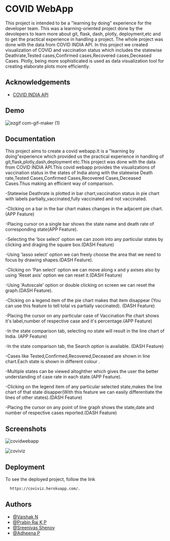 # COVID WebApp
This project is intended to be a "learning by doing" experience for the developer team.
This was a learning-oriented project done by the devolepers to learn more about git, flask, dash, plotly, deployment,etc and to get the practical experience in handling a project. The whole project was done with the data from COVID INDIA API. In this 
project we created visualization of COVID and vaccination status which includes the statewise Deathrate,Tested cases,Confirmed cases,Recovered cases,Deceased Cases.
Plotly, being more sophisticated is used as data visualization tool  for creating elaborate plots more efficiently. 




## Acknowledgements

 - [COVID INDIA API](https://github.com/covid19india/api)
  


  
## Demo
 

  ![ezgif com-gif-maker (1)](https://user-images.githubusercontent.com/86158829/136753012-37c5a8cb-c2e2-4ba6-9171-277bc0241664.gif)

## Documentation
This project aims to create a covid webapp.It is a "learning by doing"experience which provided us the practical experience in handling of git,flask,plotly,dash,deployment etc.This project was done with the data from COVID INDIA API.This covid webapp provides the visualizations of vaccination status in the states of India along with the statewise Death rate,Tested Cases,Confirmed Cases,Recovered Cases,Deceased Cases.Thus making  an efficient way of comparison.

  -Statewise Deathrate is plotted in bar chart,vaccination status in pie chart with labels partially_vaccinated,fully vaccinated and not vaccinated.
  
  -Clicking on a bar in the bar chart makes changes in the adjacent pie chart. (APP Feature) 
  
  -Placing cursor on a single bar shows the state name and death rate of corresponding state(APP Feature).
  
  -Selecting the 'box select' option we can zoom into any particular states by clicking and draging the square box.(DASH Feature)
  
  -Using 'lasso select' option we can freely choose the area that we need to focus by drawing shapes.(DASH Feature).
  
  -Clicking on 'Pan select' option we can move along x and y axises also by using 'Reset axis' option we can reset it.(DASH Feature)
  
  -Using 'Autoscale' option or double clicking on screen we can reset the graph.(DASH Feature).
  
  -Clicking on a legend item of the pie chart makes that item disappear (You can use this feature to tell total vs partially  vaccinated). (DASH Feature)
  
  -Placing the cursor on any particular case of Vaccination Pie chart shows it's label,number of respective case and it's   percentage.(APP Feature)
  
  -In the state comparison tab, selecting no state will result in the line chart of India. (APP Feature)
  
  -In the state comparison tab, the Search option is available. (DASH Feature)
  
  -Cases like Tested,Confirmed,Recovered,Deceased are shown in line chart.Each state is shown in different colour .
  
  -Multiple states can be viewed altoghther which gives the user the better understanding of case rate in each state.(APP   Feature).
  
  -Clicking on the legend item of any particular selected state,makes the line chart of that state disapper(With this feature we can easily differentiate the lines of other states).(DASH Feature)
  
  -Placing the cursor on any point of line graph shows the state,date and number of respective cases reported.(DASH Feature)
  
## Screenshots

![covidwebapp](https://user-images.githubusercontent.com/86158829/136670586-05271c6a-27fd-40f1-adec-17026fc62bd8.png)

![coviviz](https://user-images.githubusercontent.com/86158829/136839294-3d6c8912-ed34-4d00-b2a3-0afdb152fd43.png)

## Deployment

To see the deployed project, follow the link

```bash
  https://coviviz.herokuapp.com/.
```
  
## Authors
- [@Vaishak N](https://github.com/VaishU2235)
- [@Prabin Raj K P](https://github.com/prabinrajkp)
- [@Sreenivas Shenoy](https://github.com/sreeni7799)
- [@Adheena P](https://github.com/Adheena19)
